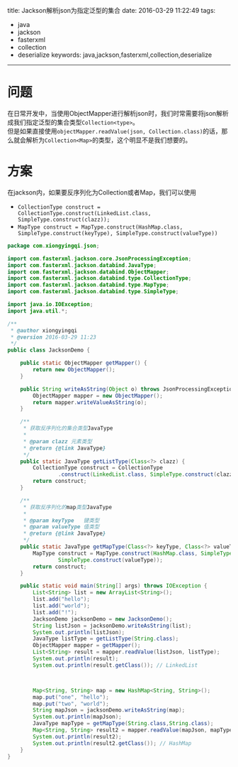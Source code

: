 title: Jackson解析json为指定泛型的集合
date: 2016-03-29 11:22:49
tags: 
- java
- jackson
- fasterxml
- collection
- deserialize
keywords: java,jackson,fasterxml,collection,deserialize
---
# 问题
在日常开发中，当使用ObjectMapper进行解析json时，我们时常需要将json解析成我们指定泛型的集合类型`Collection<type>`。  
但是如果直接使用`objectMapper.readValue(json, Collection.class)`的话，那么就会解析为`Collection<Map>`的类型，这个明显不是我们想要的。  
# 方案
在jackson内，如果要反序列化为Collection或者Map，我们可以使用  
- `CollectionType construct = CollectionType.construct(LinkedList.class, SimpleType.construct(clazz));` 
- `MapType construct = MapType.construct(HashMap.class, SimpleType.construct(keyType), SimpleType.construct(valueType))`

<!--more-->
```java
package com.xiongyingqi.json;

import com.fasterxml.jackson.core.JsonProcessingException;
import com.fasterxml.jackson.databind.JavaType;
import com.fasterxml.jackson.databind.ObjectMapper;
import com.fasterxml.jackson.databind.type.CollectionType;
import com.fasterxml.jackson.databind.type.MapType;
import com.fasterxml.jackson.databind.type.SimpleType;

import java.io.IOException;
import java.util.*;

/**
 * @author xiongyingqi
 * @version 2016-03-29 11:23
 */
public class JacksonDemo {

    public static ObjectMapper getMapper() {
        return new ObjectMapper();
    }

    public String writeAsString(Object o) throws JsonProcessingException {
        ObjectMapper mapper = new ObjectMapper();
        return mapper.writeValueAsString(o);
    }

    /**
     * 获取反序列化的集合类型JavaType
     *
     * @param clazz 元素类型
     * @return {@link JavaType}
     */
    public static JavaType getListType(Class<?> clazz) {
        CollectionType construct = CollectionType
                .construct(LinkedList.class, SimpleType.construct(clazz));
        return construct;
    }

    /**
     * 获取反序列化的map类型JavaType
     *
     * @param keyType   键类型
     * @param valueType 值类型
     * @return {@link JavaType}
     */
    public static JavaType getMapType(Class<?> keyType, Class<?> valueType) {
        MapType construct = MapType.construct(HashMap.class, SimpleType.construct(keyType),
                SimpleType.construct(valueType));
        return construct;
    }

    public static void main(String[] args) throws IOException {
        List<String> list = new ArrayList<String>();
        list.add("hello");
        list.add("world");
        list.add("!");
        JacksonDemo jacksonDemo = new JacksonDemo();
        String listJson = jacksonDemo.writeAsString(list);
        System.out.println(listJson);
        JavaType listType = getListType(String.class);
        ObjectMapper mapper = getMapper();
        List<String> result = mapper.readValue(listJson, listType);
        System.out.println(result);
        System.out.println(result.getClass()); // LinkedList



        Map<String, String> map = new HashMap<String, String>();
        map.put("one", "hello");
        map.put("two", "world");
        String mapJson = jacksonDemo.writeAsString(map);
        System.out.println(mapJson);
        JavaType mapType = getMapType(String.class,String.class);
        Map<String, String> result2 = mapper.readValue(mapJson, mapType);
        System.out.println(result2);
        System.out.println(result2.getClass()); // HashMap
    }
}
```

